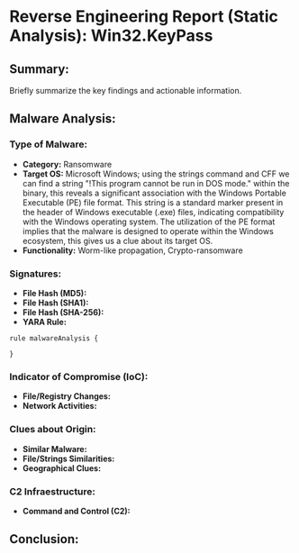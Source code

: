 # Reverse Engineering Report (Static Analysis): Win32.KeyPass

## Summary:
Briefly summarize the key findings and actionable information.  

## Malware Analysis:
### Type of Malware:
- **Category:** Ransomware
- **Target OS:** Microsoft Windows; using the strings command and CFF we can find a string "!This program cannot be run in DOS mode." within the binary, this reveals a significant association with the Windows Portable Executable (PE) file format. This string is a standard marker present in the header of Windows executable (.exe) files, indicating compatibility with the Windows operating system. The utilization of the PE format implies that the malware is designed to operate within the Windows ecosystem, this gives us a clue about its target OS.
- **Functionality:** Worm-like propagation, Crypto-ransomware

### Signatures:
- **File Hash (MD5):**
- **File Hash (SHA1):**
- **File Hash (SHA-256):**
- **YARA Rule:**
```yara
rule malwareAnalysis {

}
```

### Indicator of Compromise (IoC):
- **File/Registry Changes:**
- **Network Activities:**

### Clues about Origin:
- **Similar Malware:**
- **File/Strings Similarities:**
- **Geographical Clues:**

### C2 Infraestructure:
- **Command and Control (C2):**

## Conclusion:
